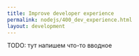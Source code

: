 ```yaml
---
title: Improve developer experience
permalink: nodejs/400_dev_experience.html
layout: development
---
```


TODO: тут напишем что-то вводное

